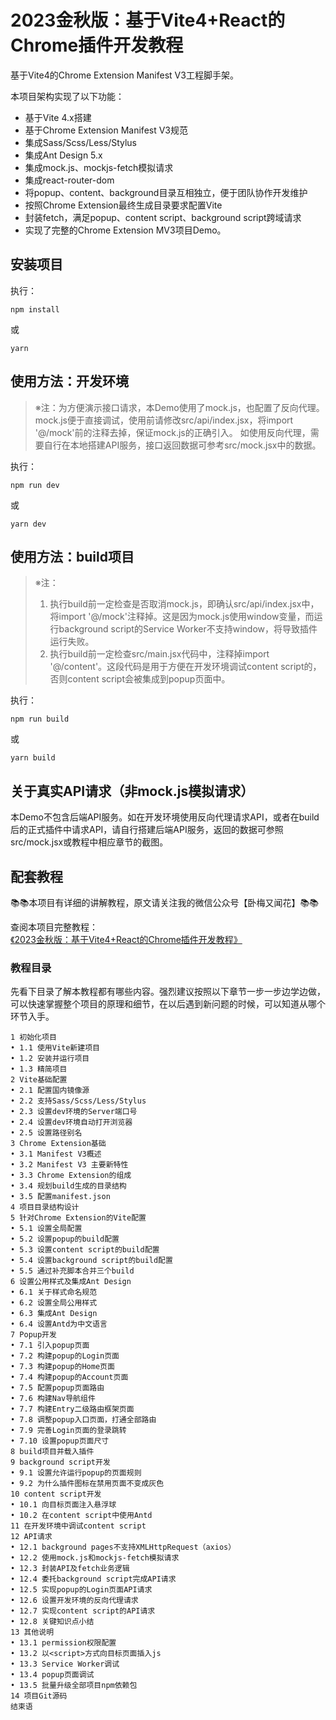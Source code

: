 # 2023金秋版：基于Vite4+React的Chrome插件开发教程

基于Vite4的Chrome Extension Manifest V3工程脚手架。

本项目架构实现了以下功能：

- 基于Vite 4.x搭建
- 基于Chrome Extension Manifest V3规范
- 集成Sass/Scss/Less/Stylus
- 集成Ant Design 5.x
- 集成mock.js、mockjs-fetch模拟请求
- 集成react-router-dom
- 将popup、content、background目录互相独立，便于团队协作开发维护
- 按照Chrome Extension最终生成目录要求配置Vite
- 封装fetch，满足popup、content script、background script跨域请求
- 实现了完整的Chrome Extension MV3项目Demo。


## 安装项目
执行：
```
npm install
```
或
```
yarn
```

## 使用方法：开发环境

> ※注：为方便演示接口请求，本Demo使用了mock.js，也配置了反向代理。
> mock.js便于直接调试，使用前请修改src/api/index.jsx，将import '@/mock'前的注释去掉，保证mock.js的正确引入。
> 如使用反向代理，需要自行在本地搭建API服务，接口返回数据可参考src/mock.jsx中的数据。

执行：
```
npm run dev
```
或
```
yarn dev
```

## 使用方法：build项目

> ※注：
> 1. 执行build前一定检查是否取消mock.js，即确认src/api/index.jsx中，将import '@/mock'注释掉。这是因为mock.js使用window变量，而运行background script的Service Worker不支持window，将导致插件运行失败。
> 2. 执行build前一定检查src/main.jsx代码中，注释掉import '@/content'。这段代码是用于方便在开发环境调试content script的，否则content script会被集成到popup页面中。

执行：
```
npm run build
```
或
```
yarn build
```

## 关于真实API请求（非mock.js模拟请求）

本Demo不包含后端API服务。如在开发环境使用反向代理请求API，或者在build后的正式插件中请求API，请自行搭建后端API服务，返回的数据可参照src/mock.jsx或教程中相应章节的截图。

## 配套教程

📚📚本项目有详细的讲解教程，原文请关注我的微信公众号【卧梅又闻花】📚📚

查阅本项目完整教程：[《2023金秋版：基于Vite4+React的Chrome插件开发教程》](https://mp.weixin.qq.com/s/tCUAcnLnTzb5AdQC56JQxw)

### 教程目录

先看下目录了解本教程都有哪些内容。强烈建议按照以下章节一步一步边学边做，可以快速掌握整个项目的原理和细节，在以后遇到新问题的时候，可以知道从哪个环节入手。

```
1 初始化项目
• 1.1 使用Vite新建项目
• 1.2 安装并运行项目
• 1.3 精简项目
2 Vite基础配置
• 2.1 配置国内镜像源
• 2.2 支持Sass/Scss/Less/Stylus
• 2.3 设置dev环境的Server端口号
• 2.4 设置dev环境自动打开浏览器
• 2.5 设置路径别名
3 Chrome Extension基础
• 3.1 Manifest V3概述
• 3.2 Manifest V3 主要新特性
• 3.3 Chrome Extension的组成
• 3.4 规划build生成的目录结构
• 3.5 配置manifest.json
4 项目目录结构设计
5 针对Chrome Extension的Vite配置
• 5.1 设置全局配置
• 5.2 设置popup的build配置
• 5.3 设置content script的build配置
• 5.4 设置background script的build配置
• 5.5 通过补充脚本合并三个build
6 设置公用样式及集成Ant Design
• 6.1 关于样式命名规范
• 6.2 设置全局公用样式
• 6.3 集成Ant Design
• 6.4 设置Antd为中文语言
7 Popup开发
• 7.1 引入popup页面
• 7.2 构建popup的Login页面
• 7.3 构建popup的Home页面
• 7.4 构建popup的Account页面
• 7.5 配置popup页面路由
• 7.6 构建Nav导航组件
• 7.7 构建Entry二级路由框架页面
• 7.8 调整popup入口页面，打通全部路由
• 7.9 完善Login页面的登录跳转
• 7.10 设置popup页面尺寸
8 build项目并载入插件
9 background script开发
• 9.1 设置允许运行popup的页面规则
• 9.2 为什么插件图标在禁用页面不变成灰色
10 content script开发
• 10.1 向目标页面注入悬浮球
• 10.2 在content script中使用Antd
11 在开发环境中调试content script
12 API请求
• 12.1 background pages不支持XMLHttpRequest（axios）
• 12.2 使用mock.js和mockjs-fetch模拟请求
• 12.3 封装API及fetch业务逻辑
• 12.4 委托background script完成API请求
• 12.5 实现popup的Login页面API请求
• 12.6 设置开发环境的反向代理请求
• 12.7 实现content script的API请求
• 12.8 关键知识点小结
13 其他说明
• 13.1 permission权限配置
• 13.2 以<script>方式向目标页面插入js
• 13.3 Service Worker调试
• 13.4 popup页面调试
• 13.5 批量升级全部项目npm依赖包
14 项目Git源码
结束语
```
